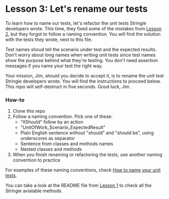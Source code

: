 # Lesson 3: Let's rename our tests

To learn how to name our tests, let's refactor the unit tests Stringie developers wrote. This time, they fixed some of the mistakes from [Lesson 2](../Lesson2/README.md), but they forgot to follow a naming convention. You will find the solution with the tests they wrote, next to this file.

Test names shoud tell the scenario under test and the expected results. Don't worry about long names when writing unit tests since test names show the purpose behind what they're testing. You don't need assertion messages if you name your test the right way.

Your mission, Jim, should you decide to accept it, is to rename the unit test Stringie developers wrote. You will find the instructions to proceed below. This repo will self-destruct in five seconds. Good luck, Jim.

### How-to

1. Clone this repo
2. Follow a naming convention. Pick one of these:
	* "ItShould" follow by an action
	* "UnitOfWork_Scenario_ExpectedResult"
	* Plain English sentence without "should" and "should be", using underscores as separator
	* Sentence from classes and methods names
	* Nested classes and methods
3. When you finish renaming or refactoring the tests, use another naming convention to practice

For examples of these naming conventions, check [How to name your unit tests](https://canro91.github.io/2021/04/12/UnitTestNamingConventions/).
	
You can take a look at the README file from [Lesson 1](../Lesson1/README.md) to check all the Stringie avialable methods.
